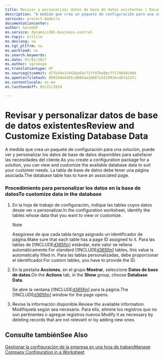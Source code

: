 ```yaml
---
title: Revisar y personalizar datos de base de datos existentes | Documentos de Microsoft
description: "A medida que crea un paquete de configuración para una solución, puede ver y personalizar los datos de base de datos disponibles para satisfacer las necesidades del cliente. La tabla de base de datos debe tener una página asociada."
services: project-madeira
documentationcenter: 
author: SorenGP
ms.service: dynamics365-business-central
ms.topic: article
ms.devlang: na
ms.tgt_pltfrm: na
ms.workload: na
ms.search.keywords: 
ms.date: 07/01/2017
ms.author: sgroespe
ms.translationtype: HT
ms.sourcegitcommit: d7fb34e1c9428a64c71ff47be8bcff174649c00d
ms.openlocfilehash: 80924de4105cd605aa1698fa322493ecdb7a237c
ms.contentlocale: es-mx
ms.lasthandoff: 03/22/2018

---
```

# <a name="review-and-customize-existing-database-data"></a><span data-ttu-id="fca6f-104">Revisar y personalizar datos de base de datos existentes</span><span class="sxs-lookup"><span data-stu-id="fca6f-104">Review and Customize Existing Database Data</span></span>
<span data-ttu-id="fca6f-105">A medida que crea un paquete de configuración para una solución, puede ver y personalizar los datos de base de datos disponibles para satisfacer las necesidades del cliente.</span><span class="sxs-lookup"><span data-stu-id="fca6f-105">As you create a configuration package for a solution, you can view and customize the available database data to suit your customer needs.</span></span> <span data-ttu-id="fca6f-106">La tabla de base de datos debe tener una página asociada.</span><span class="sxs-lookup"><span data-stu-id="fca6f-106">The database table has to have an associated page.</span></span>  

### <a name="to-customize-data-in-the-database"></a><span data-ttu-id="fca6f-107">Procedimiento para personalizar los datos en la base de datos</span><span class="sxs-lookup"><span data-stu-id="fca6f-107">To customize data in the database</span></span>  

1.  <span data-ttu-id="fca6f-108">En la hoja de trabajo de configuración, indique las tablas cuyos datos desee ver o personalizar.</span><span class="sxs-lookup"><span data-stu-id="fca6f-108">In the configuration worksheet, identify the tables whose data that you want to view or customize.</span></span>  

    > [!NOTE]  
    >  <span data-ttu-id="fca6f-109">Asegúrese de que cada tabla tenga asignado un identificador de página.</span><span class="sxs-lookup"><span data-stu-id="fca6f-109">Make sure that each table has a page ID assigned to it.</span></span> <span data-ttu-id="fca6f-110">Para las tablas de [!INCLUDE[d365fin](includes/d365fin_md.md)] estándar, este valor se rellena automáticamente.</span><span class="sxs-lookup"><span data-stu-id="fca6f-110">For standard [!INCLUDE[d365fin](includes/d365fin_md.md)] tables, this value is automatically filled in.</span></span> <span data-ttu-id="fca6f-111">Para las tablas personalizadas, debe proporcionar el identificador.</span><span class="sxs-lookup"><span data-stu-id="fca6f-111">For custom tables, you have to provide the ID.</span></span>  

2.  <span data-ttu-id="fca6f-112">En la pestaña **Acciones**, en el grupo **Mostrar**, seleccione **Datos de base de datos**.</span><span class="sxs-lookup"><span data-stu-id="fca6f-112">On the **Actions** tab, in the **Show** group, choose **Database Data**.</span></span>  

     <span data-ttu-id="fca6f-113">Se abre la ventana [!INCLUDE[d365fin](includes/d365fin_md.md)] para la página.</span><span class="sxs-lookup"><span data-stu-id="fca6f-113">The [!INCLUDE[d365fin](includes/d365fin_md.md)] window for the page opens.</span></span>  

3.  <span data-ttu-id="fca6f-114">Revise la información disponible.</span><span class="sxs-lookup"><span data-stu-id="fca6f-114">Review the available information.</span></span> <span data-ttu-id="fca6f-115">Modifíquela según sea necesario. Para ello, elimine los registros que no son pertinentes o agregue registros nuevos.</span><span class="sxs-lookup"><span data-stu-id="fca6f-115">Modify it as necessary by deleting records that are not relevant or by adding new ones.</span></span>  

## <a name="see-also"></a><span data-ttu-id="fca6f-116">Consulte también</span><span class="sxs-lookup"><span data-stu-id="fca6f-116">See Also</span></span>  
 [<span data-ttu-id="fca6f-117">Gestionar la configuración de la empresa en una hoja de trabajo</span><span class="sxs-lookup"><span data-stu-id="fca6f-117">Manage Company Configuration in a Worksheet</span></span>](admin-how-to-manage-company-configuration-in-a-worksheet.md)

